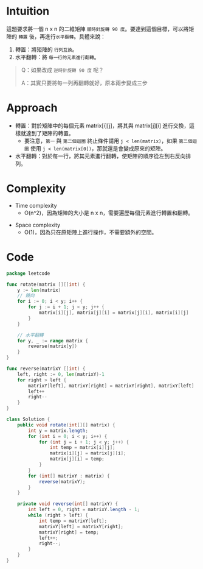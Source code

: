# Intuition

這題要求將一個 n x n 的二維矩陣 `順時針旋轉 90 度`。要達到這個目標，可以將矩陣的 `轉置` 後，再進行`水平翻轉`。具體來說：
1. 轉置：將矩陣的 `行列互換`。
2. 水平翻轉：將 `每一行的元素進行翻轉`。

> Q：如果改成 `逆時針旋轉 90 度` 呢？
>
> A：其實只要將每一列再翻轉就好，原本兩步變成三步

<!-- Describe your first thoughts on how to solve this problem. -->

# Approach
- 轉置：對於矩陣中的每個元素 matrix[i][j]，將其與 matrix[j][i] 進行交換，這樣就達到了矩陣的轉置。
	- 要注意，`第一` 與 `第二個迴圈` 終止條件請用 `j < len(matrix)`，如果 `第二個迴圈` 使用 `j < len(matrix[0])`，那就還是會變成原來的矩陣。
- 水平翻轉：對於每一行，將其元素進行翻轉，使矩陣的順序從左到右反向排列。

<!-- Describe your approach to solving the problem. -->

# Complexity
- Time complexity
    - O(n^2)，因為矩陣的大小是 n x n，需要遍歷每個元素進行轉置和翻轉。
<!-- Add your time complexity here, e.g. $$O(n)$$ -->

- Space complexity 
	- O(1)，因為只在原矩陣上進行操作，不需要額外的空間。
<!-- Add your space complexity here, e.g. $$O(n)$$ -->

# Code
```go
package leetcode

func rotate(matrix [][]int) {
	y := len(matrix)
	// 鏡向
	for i := 0; i < y; i++ {
		for j := i + 1; j < y; j++ {
			matrix[i][j], matrix[j][i] = matrix[j][i], matrix[i][j]
		}
	}

	// 水平翻轉
	for y, _ := range matrix {
		reverse(matrix[y])
	}
}

func reverse(matrixY []int) {
	left, right := 0, len(matrixY)-1
	for right > left {
		matrixY[left], matrixY[right] = matrixY[right], matrixY[left]
		left++
		right--
	}
}
```
```java
class Solution {
	public void rotate(int[][] matrix) {
		int y = matrix.length;
		for (int i = 0; i < y; i++) {
			for (int j = i + 1; j < y; j++) {
				int temp = matrix[i][j];
				matrix[i][j] = matrix[j][i];
				matrix[j][i] = temp;
			}
		}
		for (int[] matrixY : matrix) {
			reverse(matrixY);
		}
	}

	private void reverse(int[] matrixY) {
		int left = 0, right = matrixY.length - 1;
		while (right > left) {
			int temp = matrixY[left];
			matrixY[left] = matrixY[right];
			matrixY[right] = temp;
			left++;
			right--;
		}
	}
}
```